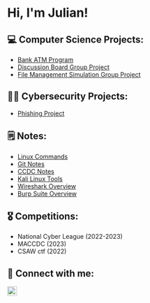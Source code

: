 <h1>Hi, I'm Julian!</h1>

<h2>💻 Computer Science Projects:</h2>

  - [Bank ATM Program](https://github.com/JulianHalsey/ATM-Project)
  - [Discussion Board Group Project](https://github.com/JulianHalsey/RoarBoard)
  - [File Management Simulation Group Project](https://github.com/JulianHalsey/FileSimulation)

<h2>👨‍💻 Cybersecurity Projects:</h2>

  - [Phishing Project](https://github.com/JulianHalsey/PhishingProject/blob/main/README.md)

<h2>🗒️ Notes:</h2>

  - [Linux Commands](https://github.com/JulianHalsey/Linux-Overview)
  - [Git Notes](https://github.com/JulianHalsey/Git-Overview/blob/main/README.md)
  - [CCDC Notes](https://github.com/JulianHalsey/CCDC)
  - [Kali Linux Tools](https://github.com/JulianHalsey/KaliLinuxTools)
  - [Wireshark Overview](https://github.com/JulianHalsey/Wireshark-Overview)
  - [Burp Suite Overview](https://github.com/JulianHalsey/BurpSuite/blob/main/README.md)
  

  
<h2>🎖 Competitions:</h2>

- National Cyber League (2022-2023)
- MACCDC (2023)
- CSAW ctf (2022)

<h2> 🤳 Connect with me:</h2>


[<img align="left" alt="JulianHalsey | LinkedIn" width="22px" src="https://itcnet.gr/wp-content/uploads/2020/09/Linkedin-logo-on-transparent-Background-PNG--300x300.png" />][linkedin]

[linkedin]: https://linkedin.com/in/julian-halsey


